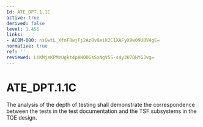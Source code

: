 ```yaml
---
Id: ATE_DPT.1.1C
active: true
derived: false
level: 1.456
links:
- ACOM-080: nsGwtL_XfnF8wjFj2Az8v8eik2C1XAFyX9w09UBV4gE=
normative: true
ref: ''
reviewed: LiKMjeKPMzUgkt4pANODGsSxNgV5S-s4y3U7QHYGJvg=
---
```


# ATE_DPT.1.1C

The analysis of the depth of testing shall demonstrate the correspondence between the tests in the test documentation and the TSF subsystems in the TOE design.